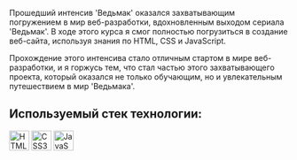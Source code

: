 
Прошедший интенсив 'Ведьмак' оказался захватывающим погружением в мир веб-разработки, вдохновленным выходом сериала 'Ведьмак'.
В ходе этого курса я смог полностью погрузиться в создание веб-сайта, используя знания по HTML, CSS и JavaScript.

Прохождение этого интенсива стало отличным стартом в мире веб-разработки, и я горжусь тем, что стал частью этого захватывающего проекта, который оказался не только обучающим, но и увлекательным путешествием в мир 'Ведьмака'.

<h2>Используемый стек технологии:</h2>
<a href="https://developer.mozilla.org/en-US/docs/Glossary/HTML5" target="_blank" rel="noreferrer"><img src="https://raw.githubusercontent.com/danielcranney/readme-generator/main/public/icons/skills/html5-colored.svg" width="36" height="36" alt="HTML5" /></a>
<a href="https://www.w3schools.com/css/" target="_blank" rel="noreferrer"><img src="https://profilinator.rishav.dev/skills-assets/css3-original-wordmark.svg" width="36" height="36" alt="CSS3" /></a>
<a href="https://developer.mozilla.org/en-US/docs/Web/JavaScript" target="_blank" rel="noreferrer"><img src="https://raw.githubusercontent.com/danielcranney/readme-generator/main/public/icons/skills/javascript-colored.svg" width="36" height="36" alt="JavaScript" /></a>
